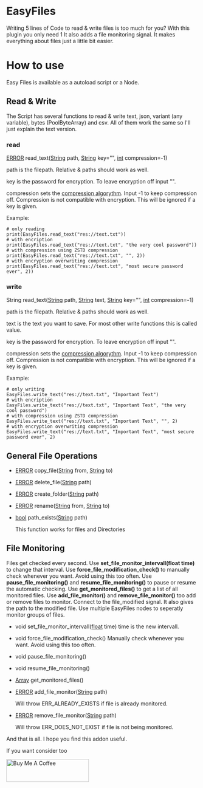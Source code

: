 # EasyFiles
Writing 5 lines of Code to read & write files is too much for you?
With this plugin you only need 1
It also adds a file monitoring signal.
It makes everything about files just a little bit easier.

# How to use
Easy Files is available as a autoload script or a Node. 
## Read & Write
The Script has several functions to read & write text, json, variant (any variable), bytes (PoolByteArray) and csv.
All of them work the same so I'll just explain the text version.
### read
[ERROR](https://docs.godotengine.org/en/stable/classes/class_%40globalscope.html#enum-globalscope-error) read_text([String](https://docs.godotengine.org/en/stable/classes/class_string.html) path, [String](https://docs.godotengine.org/en/stable/classes/class_string.html) key="", [int](https://docs.godotengine.org/en/stable/classes/class_int.html#class-int) compression=-1)

path is the filepath. Relative & paths should work as well.

key is the password for encryption. To leave encryption off input "".

compression sets the [compression algorythm](https://docs.godotengine.org/en/stable/classes/class_file.html#enum-file-compressionmode). Input -1 to keep compression off. Compression is not compatible with encryption. This will be ignored if a key is given.

Example:
```GDScript
# only reading
print(EasyFiles.read_text("res://text.txt"))
# with encription
print(EasyFiles.read_text("res://text.txt", "the very cool password"))
# with compression using ZSTD compression
print(EasyFiles.read_text("res://text.txt", "", 2))
# with encryption overwriting compression
print(EasyFiles.read_text("res://text.txt", "most secure password ever", 2))
```

### write
String read_text([String](https://docs.godotengine.org/en/stable/classes/class_string.html) path, [String](https://docs.godotengine.org/en/stable/classes/class_string.html) text, [String](https://docs.godotengine.org/en/stable/classes/class_string.html) key="", [int](https://docs.godotengine.org/en/stable/classes/class_int.html#class-int) compression=-1)

path is the filepath. Relative & paths should work as well.

text is the text you want to save. For most other write functions this is called value.

key is the password for encryption. To leave encryption off input "".

compression sets the [compression algorythm](https://docs.godotengine.org/en/stable/classes/class_file.html#enum-file-compressionmode). Input -1 to keep compression off. Compression is not compatible with encryption. This will be ignored if a key is given.

Example:
```GDScript
# only writing
EasyFiles.write_text("res://text.txt", "Important Text")
# with encription
EasyFiles.write_text("res://text.txt", "Important Text", "the very cool password")
# with compression using ZSTD compression
EasyFiles.write_text("res://text.txt", "Important Text", "", 2)
# with encryption overwriting compression
EasyFiles.write_text("res://text.txt", "Important Text", "most secure password ever", 2)
```
## General File Operations

- [ERROR](https://docs.godotengine.org/en/stable/classes/class_%40globalscope.html#enum-globalscope-error) copy_file([String](https://docs.godotengine.org/en/stable/classes/class_string.html) from, [String](https://docs.godotengine.org/en/stable/classes/class_string.html) to)

- [ERROR](https://docs.godotengine.org/en/stable/classes/class_%40globalscope.html#enum-globalscope-error) delete_file([String](https://docs.godotengine.org/en/stable/classes/class_string.html) path)

- [ERROR](https://docs.godotengine.org/en/stable/classes/class_%40globalscope.html#enum-globalscope-error) create_folder([String](https://docs.godotengine.org/en/stable/classes/class_string.html) path)

- [ERROR](https://docs.godotengine.org/en/stable/classes/class_%40globalscope.html#enum-globalscope-error) rename([String](https://docs.godotengine.org/en/stable/classes/class_string.html) from, [String](https://docs.godotengine.org/en/stable/classes/class_string.html) to)

- [bool](https://docs.godotengine.org/en/stable/classes/class_bool.html#class-bool) path_exists([String](https://docs.godotengine.org/en/stable/classes/class_string.html) path)

  This function works for files and Directories

## File Monitoring

Files get checked every second. Use **set_file_monitor_intervall(float time)** to change that interval. Use **force_file_modification_check()** to manually check whenever you want. Avoid using this too often. Use **pause_file_monitoring()** and **resume_file_monitoring()** to pause or resume the automatic checking. 
Use **get_monitored_files()** to get a list of all monitored files.
Use **add_file_monitor()** and **remove_file_monitor()** too add or remove files to monitor.
Connect to the file_modified signal. It also gives the path to the modified file.
Use multiple EasyFiles nodes to seperatly monitor groups of files.

- void set_file_monitor_intervall([float](https://docs.godotengine.org/en/stable/classes/class_float.html#class-float) time)
  time is the new intervall.
  
- void force_file_modification_check()
  Manually check whenever you want. Avoid using this too often.
- void pause_file_monitoring()
- void resume_file_monitoring()
- [Array](https://docs.godotengine.org/en/stable/classes/class_array.html#class-array) get_monitored_files()
- [ERROR](https://docs.godotengine.org/en/stable/classes/class_%40globalscope.html#enum-globalscope-error) add_file_monitor([String](https://docs.godotengine.org/en/stable/classes/class_string.html) path)
  
  Will throw ERR_ALREADY_EXISTS if file is already monitored.
- [ERROR](https://docs.godotengine.org/en/stable/classes/class_%40globalscope.html#enum-globalscope-error) remove_file_monitor([String](https://docs.godotengine.org/en/stable/classes/class_string.html) path)

  Will throw ERR_DOES_NOT_EXIST if file is not being monitored.




And that is all. I hope you find this addon useful. 

If you want consider too

<a href="https://www.buymeacoffee.com/ASecondGuy" target="_blank"><img src="https://cdn.buymeacoffee.com/buttons/v2/default-yellow.png" alt="Buy Me A Coffee" style="height: 60px !important;width: 217px !important;" ></a>
